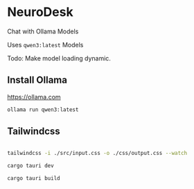 # NeuroDesk

 Chat with Ollama Models

 Uses `qwen3:latest` Models

 Todo: Make model loading dynamic.

 ## Install Ollama
 https://ollama.com

 ```bash
 ollama run qwen3:latest
 ```

## Tailwindcss

```bash

tailwindcss -i ./src/input.css -o ./css/output.css --watch

```
```bash
cargo tauri dev

```


```bash
cargo tauri build
```
